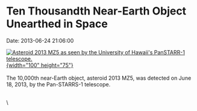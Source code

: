 Ten Thousandth Near-Earth Object Unearthed in Space
===================================================

Date: 2013-06-24 21:06:00

[![Asteroid 2013 MZ5 as seen by the University of Hawaii\'s PanSTARR-1
telescope.](http://www.jpl.nasa.gov/images/asteroid/20130624/neo20130624-th.gif){width="100"
height="75"}](http://www.jpl.nasa.gov/news/news.php?release=2013-207&rn=news.xml&rst=3836)\
\
The 10,000th near-Earth object, asteroid 2013 MZ5, was detected on June
18, 2013, by the Pan-STARRS-1 telescope.

\
\
